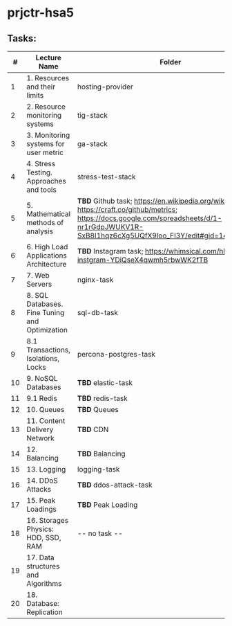# prjctr-hsa5

## Tasks:

| # | Lecture Name                                      | Folder |
|---|---|---|
| 1 | 1. Resources and their limits                     | hosting-provider |
| 2 | 2. Resource monitoring systems                    | tig-stack |
| 3 | 3. Monitoring systems for user metric             | ga-stack |
| 4 | 4. Stress Testing. Approaches and tools           | stress-test-stack |
| 5 | 5. Mathematical methods of analysis               | **TBD** Github task; https://en.wikipedia.org/wiki/GitHub; https://craft.co/github/metrics; https://docs.google.com/spreadsheets/d/1-nr1rGdpJWUKV1R-SxB8I1hqz6cXg5UQfX9loo_FI3Y/edit#gid=1461977761 |
| 6 | 6. High Load Applications Architecture            | **TBD** Instagram task; https://whimsical.com/hlaa-instgram-YDiQseX4qwmh5rbwWK2fTB |
| 7 | 7. Web Servers                                    | nginx-task |
| 8 | 8. SQL Databases. Fine Tuning and Optimization    | sql-db-task |
| 9 | 8.1 Transactions, Isolations, Locks               | percona-postgres-task |
| 10 | 9. NoSQL Databases                               | **TBD** elastic-task |
| 11 | 9.1 Redis                                        | **TBD** redis-task |
| 12 | 10. Queues                                       | **TBD** Queues |
| 13 | 11. Content Delivery Network                     | **TBD** CDN |
| 14 | 12. Balancing                                    | **TBD** Balancing |
| 15 | 13. Logging                                      | logging-task |
| 16 | 14. DDoS Attacks                                 | **TBD** ddos-attack-task |
| 17 | 15. Peak Loadings                                | **TBD** Peak Loading |
| 18 | 16. Storages Physics: HDD, SSD, RAM              | -- no task -- |
| 19 | 17. Data structures and Algorithms               | |
| 20 | 18. Database: Replication                        | |
